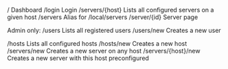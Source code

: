 /                 Dashboard
/login            Login
/servers/{host}   Lists all configured servers on a given host
/servers          Alias for /local/servers
/server/{id}      Server page

Admin only:
/users        Lists all registered users
/users/new    Creates a new user

/hosts        Lists all configured hosts
/hosts/new    Creates a new host
/servers/new  Creates a new server on any host
/servers/{host}/new   Creates a new server with this host preconfigured

